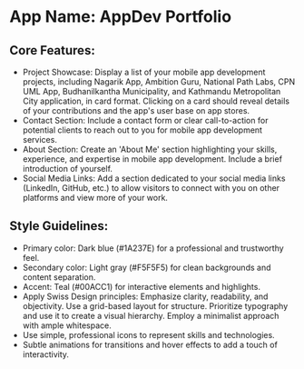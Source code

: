 # **App Name**: AppDev Portfolio

## Core Features:

- Project Showcase: Display a list of your mobile app development projects, including Nagarik App, Ambition Guru, National Path Labs, CPN UML App, Budhanilkantha Municipality, and Kathmandu Metropolitan City application, in card format. Clicking on a card should reveal details of your contributions and the app's user base on app stores.
- Contact Section: Include a contact form or clear call-to-action for potential clients to reach out to you for mobile app development services.
- About Section: Create an 'About Me' section highlighting your skills, experience, and expertise in mobile app development. Include a brief introduction of yourself.
- Social Media Links: Add a section dedicated to your social media links (LinkedIn, GitHub, etc.) to allow visitors to connect with you on other platforms and view more of your work.

## Style Guidelines:

- Primary color: Dark blue (#1A237E) for a professional and trustworthy feel.
- Secondary color: Light gray (#F5F5F5) for clean backgrounds and content separation.
- Accent: Teal (#00ACC1) for interactive elements and highlights.
- Apply Swiss Design principles: Emphasize clarity, readability, and objectivity. Use a grid-based layout for structure. Prioritize typography and use it to create a visual hierarchy. Employ a minimalist approach with ample whitespace.
- Use simple, professional icons to represent skills and technologies.
- Subtle animations for transitions and hover effects to add a touch of interactivity.